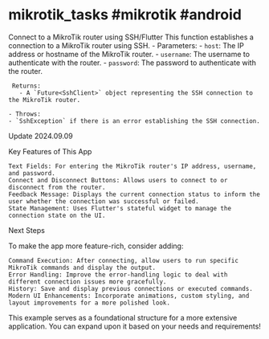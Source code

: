 # mikrotik_tasks #mikrotik #android
Connect to a MikroTik router using SSH/Flutter
 This function establishes a connection to a MikroTik router using SSH.
	 - Parameters:
	   - `host`: The IP address or hostname of the MikroTik router.
	  - `username`: The username to authenticate with the router.
	  - `password`: The password to authenticate with the router.
	
	 Returns:
	   - A `Future<SshClient>` object representing the SSH connection to the MikroTik router.
	
	- Throws:
	- `SshException` if there is an error establishing the SSH connection.

Update 2024.09.09

Key Features of This App

    Text Fields: For entering the MikroTik router's IP address, username, and password.
    Connect and Disconnect Buttons: Allows users to connect to or disconnect from the router.
    Feedback Message: Displays the current connection status to inform the user whether the connection was successful or failed.
    State Management: Uses Flutter's stateful widget to manage the connection state on the UI.

Next Steps

To make the app more feature-rich, consider adding:

    Command Execution: After connecting, allow users to run specific MikroTik commands and display the output.
    Error Handling: Improve the error-handling logic to deal with different connection issues more gracefully.
    History: Save and display previous connections or executed commands.
    Modern UI Enhancements: Incorporate animations, custom styling, and layout improvements for a more polished look.

This example serves as a foundational structure for a more extensive application. You can expand upon it based on your needs and requirements!
